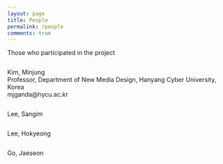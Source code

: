 ```yaml
---
layout: page
title: People
permalink: /people
comments: true
---
```

<style>.layout-page .article-post p:last-child{margin-bottom:0;}</style>
<div class="justify-content-between">
<p>Those who participated in the project</p>
    <div class="row">
        <div class="col-6 col-md-6 col-lg-3 pr-lg-0 mb-20px people_box">
            <div class="people_img">
                <img class="" src="{{site.baseurl}}/assets/images/Minjeong.png" alt="" />
            </div>
            <div class="people_txt">
                <p>Kim, Minjung<br>Professor, Department of New Media Design, Hanyang Cyber University, Korea<br>mjganda@hycu.ac.kr</p>
            </div>
        </div>
        <div class="col-6 col-md-6 col-lg-3 pr-lg-0 mb-20px people_box">
            <div class="people_img">
                <img class="" src="{{site.baseurl}}/assets/images/Sangim.png" alt="" />
            </div>
            <div class="people_txt">
                <p>Lee, Sangim</p>
            </div>
        </div>
        <div class="col-6 col-md-6 col-lg-3 pr-lg-0 mb-20px people_box">
            <div class="people_img">
                <img class="" src="{{site.baseurl}}/assets/images/Hokyeong.png" alt="" />
            </div>
            <div class="people_txt">
                <p>Lee, Hokyeong</p>
            </div>
        </div>
        <div class="col-6 col-md-6 col-lg-3 pr-lg-0 mb-20px people_box">
            <div class="people_img">
                <img class="" src="{{site.baseurl}}/assets/images/Jaeseon.png" alt="" />
            </div>
            <div class="people_txt">
                <p>Go, Jaeseon</p>
            </div>
        </div>       
    </div>
</div>
